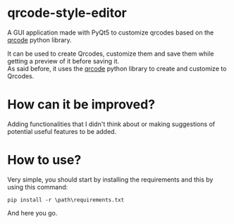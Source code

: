 # qrcode-style-editor
A GUI application made with PyQt5 to customize qrcodes based on the [qrcode](https://pypi.org/project/qrcode/) python library.

It can be used to create Qrcodes, customize them and save them while getting a preview of it before saving it.  
As said before, it uses the [qrcode](https://pypi.org/project/qrcode/) python library to create and customize to Qrcodes.

# How can it be improved?
Adding functionalities that I didn't think about or making suggestions of potential useful features to be added.

# How to use?
Very simple, you should start by installing the requirements and this by using this command:  
  
`pip install -r \path\requirements.txt`  
  
And here you go.

